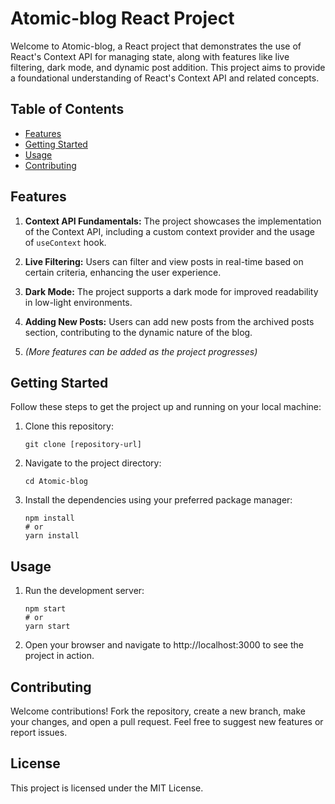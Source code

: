# Atomic-blog React Project

Welcome to Atomic-blog, a React project that demonstrates the use of React's Context API for managing state, along with features like live filtering, dark mode, and dynamic post addition. This project aims to provide a foundational understanding of React's Context API and related concepts.

## Table of Contents

- [Features](#features)
- [Getting Started](#getting-started)
- [Usage](#usage)
- [Contributing](#contributing)

## Features

1. **Context API Fundamentals:** The project showcases the implementation of the Context API, including a custom context provider and the usage of `useContext` hook.

2. **Live Filtering:** Users can filter and view posts in real-time based on certain criteria, enhancing the user experience.

3. **Dark Mode:** The project supports a dark mode for improved readability in low-light environments.

4. **Adding New Posts:** Users can add new posts from the archived posts section, contributing to the dynamic nature of the blog.

5. _(More features can be added as the project progresses)_

## Getting Started

Follow these steps to get the project up and running on your local machine:

1. Clone this repository:

   ```
   git clone [repository-url]
   ```

2. Navigate to the project directory:

   ```
   cd Atomic-blog
   ```

3. Install the dependencies using your preferred package manager:

   ```
   npm install
   # or
   yarn install
   ```

## Usage

1. Run the development server:

   ```
   npm start
   # or
   yarn start
   ```

2. Open your browser and navigate to http://localhost:3000 to see the project in action.

## Contributing

Welcome contributions! Fork the repository, create a new branch, make your changes, and open a pull request. Feel free to suggest new features or report issues.

## License

This project is licensed under the MIT License.
